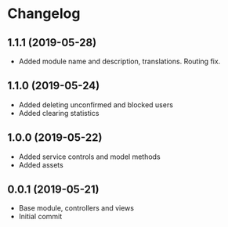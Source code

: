 Changelog
=========

## 1.1.1 (2019-05-28)
 * Added module name and description, translations. Routing fix.
 
## 1.1.0 (2019-05-24)
 * Added deleting unconfirmed and blocked users
 * Added clearing statistics
 
## 1.0.0 (2019-05-22)
 * Added service controls and model methods
 * Added assets

## 0.0.1 (2019-05-21)
 * Base module, controllers and views
 * Initial commit